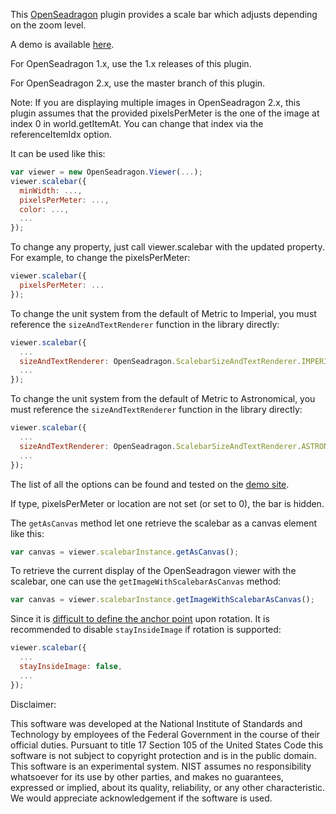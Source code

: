 This [OpenSeadragon](http://openseadragon.github.io/) plugin provides 
a scale bar which adjusts depending on the zoom level.

A demo is available [here](https://pages.nist.gov/OpenSeadragonScalebar/).

For OpenSeadragon 1.x, use the 1.x releases of this plugin.

For OpenSeadragon 2.x, use the master branch of this plugin.

Note: If you are displaying multiple images in OpenSeadragon 2.x, this plugin
assumes that the provided pixelsPerMeter is the one of the image at index 0
in world.getItemAt. You can change that index via the referenceItemIdx option.

It can be used like this:
`````javascript
var viewer = new OpenSeadragon.Viewer(...);
viewer.scalebar({
  minWidth: ...,
  pixelsPerMeter: ...,
  color: ...,
  ...
});
`````

To change any property, just call viewer.scalebar with the updated property.
For example, to change the pixelsPerMeter:

`````javascript
viewer.scalebar({
  pixelsPerMeter: ...
});
`````

To change the unit system from the default of Metric to Imperial,
you must reference the `sizeAndTextRenderer` function in the library directly:

`````javascript
viewer.scalebar({
  ...
  sizeAndTextRenderer: OpenSeadragon.ScalebarSizeAndTextRenderer.IMPERIAL_LENGTH,
  ...
});
`````

To change the unit system from the default of Metric to Astronomical,
you must reference the `sizeAndTextRenderer` function in the library directly:

`````javascript
viewer.scalebar({
  ...
  sizeAndTextRenderer: OpenSeadragon.ScalebarSizeAndTextRenderer.ASTRONOMY,
  ...
});
`````

The list of all the options can be found and tested on the [demo site](https://pages.nist.gov/OpenSeadragonScalebar/).

If type, pixelsPerMeter or location are not set (or set to 0), the bar is hidden.


The `getAsCanvas` method let one retrieve the scalebar as a canvas element like this:
```javascript
var canvas = viewer.scalebarInstance.getAsCanvas();
```

To retrieve the current display of the OpenSeadragon viewer with the scalebar,
one can use the `getImageWithScalebarAsCanvas` method:
```javascript
var canvas = viewer.scalebarInstance.getImageWithScalebarAsCanvas();
```

Since it is [difficult to define the anchor point](https://github.com/usnistgov/OpenSeadragonScalebar/issues/2) upon rotation. It is recommended to disable `stayInsideImage` if rotation is supported:
`````javascript
viewer.scalebar({
  ...
  stayInsideImage: false,
  ...
});
`````

Disclaimer:

This software was developed at the National Institute of Standards and
Technology by employees of the Federal Government in the course of
their official duties. Pursuant to title 17 Section 105 of the United
States Code this software is not subject to copyright protection and is
in the public domain. This software is an experimental system. NIST assumes
no responsibility whatsoever for its use by other parties, and makes no
guarantees, expressed or implied, about its quality, reliability, or
any other characteristic. We would appreciate acknowledgement if the
software is used.
